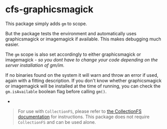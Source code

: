 cfs-graphicsmagick
=========================

This package simply adds `gm` to scope.

But the package tests the environment and automatically uses graphicsmagick or imagemagick if available. This makes debugging much easier.

The `gm` scope is also set accordingly to either graphicsmagick or imagemagick - *so you dont have to change your code depending on the server installation of gm/im.*

If no binaries found on the system it will warn and throw an error if used, again with a fitting description. If you don't know whether graphicsmagick or imagemagick will be installed at the time of running, you can check the `gm.isAvailable` boolean flag before calling `gm()`.

-

> For use with `CollectionFS`, please refer to [the CollectionFS documentation](https://github.com/CollectionFS/Meteor-CollectionFS#image-manipulation) for instructions. This package does not require `CollectionFS` and can be used alone.
